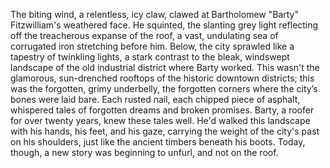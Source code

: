 The biting wind, a relentless, icy claw, clawed at Bartholomew "Barty"  Fitzwilliam's weathered face.  He squinted, the slanting grey light reflecting off the treacherous expanse of the roof, a vast, undulating sea of corrugated iron stretching before him.  Below, the city sprawled like a tapestry of twinkling lights, a stark contrast to the bleak, windswept landscape of the old industrial district where Barty worked.  This wasn't the glamorous, sun-drenched rooftops of the historic downtown districts; this was the forgotten, grimy underbelly, the forgotten corners where the city’s bones were laid bare.  Each rusted nail, each chipped piece of asphalt, whispered tales of forgotten dreams and broken promises.  Barty, a roofer for over twenty years, knew these tales well.  He'd walked this landscape with his hands, his feet, and his gaze, carrying the weight of the city's past on his shoulders, just like the ancient timbers beneath his boots.  Today, though, a new story was beginning to unfurl, and not on the roof.
